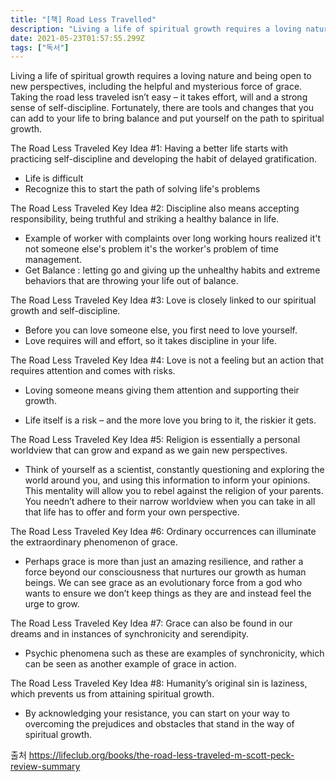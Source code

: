 ```yaml
---
title: "[책] Road Less Travelled"
description: "Living a life of spiritual growth requires a loving nature and being open to new perspectives, including the helpful and mysterious force of grace. Ta"
date: 2021-05-23T01:57:55.299Z
tags: ["독서"]
---
```

Living a life of spiritual growth requires a loving nature and being open to new perspectives, including the helpful and mysterious force of grace. Taking the road less traveled isn’t easy – it takes effort, will and a strong sense of self-discipline. Fortunately, there are tools and changes that you can add to your life to bring balance and put yourself on the path to spiritual growth.


The Road Less Traveled Key Idea #1: Having a better life starts with practicing self-discipline and developing the habit of delayed gratification.
- Life is difficult
- Recognize this to start the path of solving life's problems

The Road Less Traveled Key Idea #2: Discipline also means accepting responsibility, being truthful and striking a healthy balance in life.

- Example of worker with complaints over long working hours realized it't not someone else's problem it's the worker's problem of time management.
- Get Balance : letting go and giving up the unhealthy habits and extreme behaviors that are throwing your life out of balance.

The Road Less Traveled Key Idea #3: Love is closely linked to our spiritual growth and self-discipline.

- Before you can love someone else, you first need to love yourself. 
- Love requires will and effort, so it takes discipline in your life.

The Road Less Traveled Key Idea #4: Love is not a feeling but an action that requires attention and comes with risks.

- Loving someone means giving them attention and supporting their growth.

-  Life itself is a risk – and the more love you bring to it, the riskier it gets.

The Road Less Traveled Key Idea #5: Religion is essentially a personal worldview that can grow and expand as we gain new perspectives.

- Think of yourself as a scientist, constantly questioning and exploring the world around you, and using this information to inform your opinions. This mentality will allow you to rebel against the religion of your parents. You needn’t adhere to their narrow worldview when you can take in all that life has to offer and form your own perspective.

The Road Less Traveled Key Idea #6: Ordinary occurrences can illuminate the extraordinary phenomenon of grace.

- Perhaps grace is more than just an amazing resilience, and rather a force beyond our consciousness that nurtures our growth as human beings. We can see grace as an evolutionary force from a god who wants to ensure we don’t keep things as they are and instead feel the urge to grow.

The Road Less Traveled Key Idea #7: Grace can also be found in our dreams and in instances of synchronicity and serendipity.

-  Psychic phenomena such as these are examples of synchronicity, which can be seen as another example of grace in action.

The Road Less Traveled Key Idea #8: Humanity’s original sin is laziness, which prevents us from attaining spiritual growth.

- By acknowledging your resistance, you can start on your way to overcoming the prejudices and obstacles that stand in the way of spiritual growth.





출처
https://lifeclub.org/books/the-road-less-traveled-m-scott-peck-review-summary